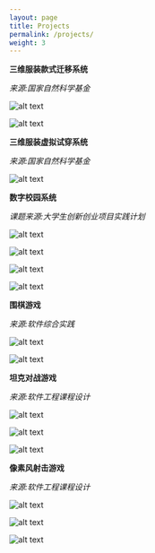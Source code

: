 ```yaml
---
layout: page
title: Projects
permalink: /projects/
weight: 3
---
```


**三维服装款式迁移系统**

*来源:国家自然科学基金*

![alt text](/projects_resources/garment_transfer1.png)

![alt text](/projects_resources/garment_transfer2.png)


**三维服装虚拟试穿系统**

*来源:国家自然科学基金*

![alt text](/projects_resources/virtual_fitting1.jpg)

**数字校园系统**

*课题来源:大学生创新创业项目实践计划*

![alt text](/projects_resources/roaming1.png)

![alt text](/projects_resources/roaming2.png)

![alt text](/projects_resources/roaming3.png)

![alt text](/projects_resources/roaming4.png)


**围棋游戏**

*来源:软件综合实践*

![alt text](/projects_resources/qi1.png)

![alt text](/projects_resources/qi2.png)


**坦克对战游戏**

*来源:软件工程课程设计*

![alt text](/projects_resources/tank1.png)

![alt text](/projects_resources/tank2.png)

![alt text](/projects_resources/tank3.png)


**像素风射击游戏**

*来源:软件工程课程设计*

![alt text](/projects_resources/shoot1.png)

![alt text](/projects_resources/shoot2.png)

![alt text](/projects_resources/shoot3.png)

